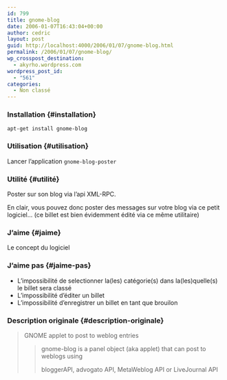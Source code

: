 ```yaml
---
id: 799
title: gnome-blog
date: 2006-01-07T16:43:04+00:00
author: cedric
layout: post
guid: http://localhost:4000/2006/01/07/gnome-blog.html
permalink: /2006/01/07/gnome-blog/
wp_crosspost_destination:
  - akyrho.wordpress.com
wordpress_post_id:
  - "561"
categories:
  - Non classé
---
```

### Installation {#installation}

<code class="highlighter-rouge">apt-get install gnome-blog</code>

### Utilisation {#utilisation}

Lancer l’application <code class="highlighter-rouge">gnome-blog-poster</code>

### Utilité {#utilité}

Poster sur son blog via l’api XML-RPC.

En clair, vous pouvez donc poster des messages sur votre blog via ce petit logiciel… (ce billet est bien évidemment édité via ce même utilitaire)

### J’aime {#jaime}

Le concept du logiciel

### J’aime pas {#jaime-pas}

  * L’impossibilité de selectionner la(les) catégorie(s) dans la(les)quelle(s) le billet sera classé
  * L’impossibilité d’éditer un billet
  * L’impossibilité d’enregistrer un billet en tant que brouilon

### Description originale {#description-originale}

> GNOME applet to post to weblog entries  
> >  
> > gnome-blog is a panel object (aka applet) that can post to weblogs using  
> >  
> > bloggerAPI, advogato API, MetaWeblog API or LiveJournal API
